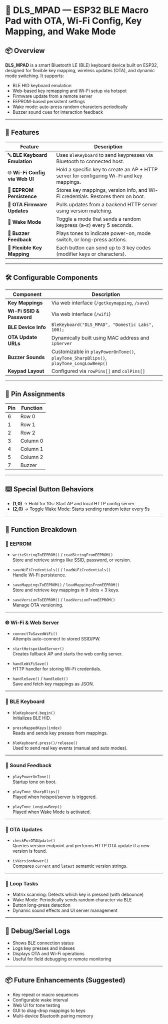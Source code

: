# 🧠 DLS_MPAD — ESP32 BLE Macro Pad with OTA, Wi-Fi Config, Key Mapping, and Wake Mode

## 📦 Overview

**DLS_MPAD** is a smart Bluetooth LE (BLE) keyboard device built on ESP32, designed for flexible key mapping, wireless updates (OTA), and dynamic mode switching. It supports:

- BLE HID keyboard emulation
- Web-based key remapping and Wi-Fi setup via hotspot
- Firmware update from a remote server
- EEPROM-based persistent settings
- Wake mode: auto-press random characters periodically
- Buzzer sound cues for interaction feedback

---

## 🚀 Features

| Feature                       | Description |
|------------------------------|-------------|
| 🔤 **BLE Keyboard Emulation**  | Uses `BleKeyboard` to send keypresses via Bluetooth to connected host. |
| 🌐 **Wi-Fi Config via Web UI** | Hold a specific key to create an AP + HTTP server for configuring Wi-Fi and key mappings. |
| 🔁 **EEPROM Persistence**     | Stores key mappings, version info, and Wi-Fi credentials. Restores them on boot. |
| 🔄 **OTA Firmware Updates**   | Pulls updates from a backend HTTP server using version matching. |
| 🔘 **Wake Mode**              | Toggle a mode that sends a random keypress (a–z) every 5 seconds. |
| 🔔 **Buzzer Feedback**        | Plays tones to indicate power-on, mode switch, or long-press actions. |
| 🧩 **Flexible Key Mapping**   | Each button can send up to 3 key codes (modifier keys or characters). |

---

## 🛠️ Configurable Components

| Component        | Description |
|------------------|-------------|
| **Key Mappings** | Via web interface (`/getkeymapping`, `/save`) |
| **Wi-Fi SSID & Password** | Via web interface (`/wifi`) |
| **BLE Device Info** | `BleKeyboard("DLS_MPAD", "Domestic Labs", 100);` |
| **OTA Update URLs** | Dynamically built using MAC address and `ipServer` |
| **Buzzer Sounds** | Customizable in `playPowerOnTone()`, `playTone_SharpBlips()`, `playTone_LongLowBeep()` |
| **Keypad Layout** | Configured via `rowPins[]` and `colPins[]` |

---

## 🔌 Pin Assignments

| Pin | Function     |
|-----|--------------|
| 6   | Row 0        |
| 1   | Row 1        |
| 2   | Row 2        |
| 3   | Column 0     |
| 4   | Column 1     |
| 5   | Column 2     |
| 7   | Buzzer       |

---

## ⌨️ Special Button Behaviors

- **(1,0)** → Hold for 10s: Start AP and local HTTP config server  
- **(2,0)** → Toggle Wake Mode: Starts sending random letter every 5s

---

## 📘 Function Breakdown

### 🧠 EEPROM

- `writeStringToEEPROM()` / `readStringFromEEPROM()`  
  Store and retrieve strings like SSID, password, or version.
  
- `saveWiFiCredentials()` / `loadWiFiCredentials()`  
  Handle Wi-Fi persistence.

- `saveMappingsToEEPROM()` / `loadMappingsFromEEPROM()`  
  Store and retrieve key mappings in 9 slots × 3 keys.

- `saveVersionToEEPROM()` / `loadVersionFromEEPROM()`  
  Manage OTA versioning.

---

### 🌐 Wi-Fi & Web Server

- `connectToSavedWiFi()`  
  Attempts auto-connect to stored SSID/PW.

- `startHotspotAndServer()`  
  Creates fallback AP and starts the web config server.

- `handleWiFiSave()`  
  HTTP handler for storing Wi-Fi credentials.

- `handleSave()` / `handleGet()`  
  Save and fetch key mappings as JSON.

---

### 🧩 BLE Keyboard

- `bleKeyboard.begin()`  
  Initializes BLE HID.

- `pressMappedKeys(index)`  
  Reads and sends key presses from mappings.

- `bleKeyboard.press()/release()`  
  Used to send real key events (manual and auto modes).

---

### 🔔 Sound Feedback

- `playPowerOnTone()`  
  Startup tone on boot.

- `playTone_SharpBlips()`  
  Played when hotspot/server is triggered.

- `playTone_LongLowBeep()`  
  Played when Wake Mode is activated.

---

### 🔄 OTA Updates

- `checkForOTAUpdate()`  
  Queries version endpoint and performs HTTP OTA update if a new version is found.

- `isVersionNewer()`  
  Compares `current` and `latest` semantic version strings.

---

### 🔁 Loop Tasks

- Matrix scanning: Detects which key is pressed (with debounce)
- Wake Mode: Periodically sends random character via BLE
- Button long-press detection
- Dynamic sound effects and UI server management

---

## 🧪 Debug/Serial Logs

- Shows BLE connection status
- Logs key presses and indexes
- Displays OTA and Wi-Fi operations
- Useful for field debugging or remote monitoring

---

## 📦 Future Enhancements (Suggested)

- Key repeat or macro sequences
- Configurable wake interval
- Web UI for tone testing
- GUI to drag-drop mappings to keys
- Multi-device Bluetooth pairing memory